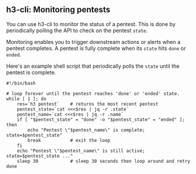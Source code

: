 
## h3-cli: Monitoring pentests

You can use h3-cli to monitor the status of a pentest. 
This is done by periodically polling the API to check on the pentest `state`.

Monitoring enables you to trigger downstream actions or alerts when a pentest completes.
A pentest is fully complete when its `state` hits `done` or `ended`.

Here's an example shell script that periodically polls the `state` until 
the pentest is complete.


```shell
#!/bin/bash

# loop forever until the pentest reaches 'done' or 'ended' state.
while [ 1 ]; do
    res=`h3 pentest`    # returns the most recent pentest
    pentest_state=`cat <<<$res | jq -r .state`
    pentest_name=`cat <<<$res | jq -r .name`
    if [ "$pentest_state" = "done" -o "$pentest_state" = "ended" ]; then
        echo "Pentest \"$pentest_name\" is complete; state=$pentest_state"
        break           # exit the loop
    fi
    echo "Pentest \"$pentest_name\" is still active; state=$pentest_state ..."
    sleep 30            # sleep 30 seconds then loop around and retry
done

```


